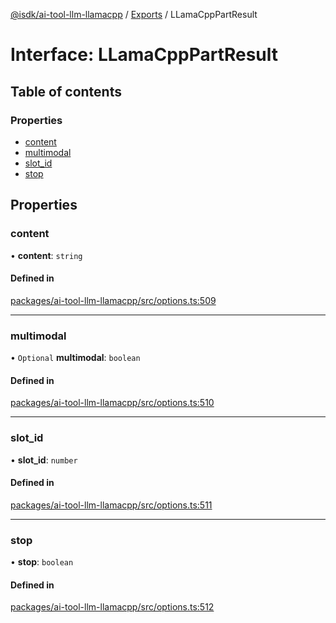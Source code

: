 [@isdk/ai-tool-llm-llamacpp](../README.md) / [Exports](../modules.md) / LLamaCppPartResult

# Interface: LLamaCppPartResult

## Table of contents

### Properties

- [content](LLamaCppPartResult.md#content)
- [multimodal](LLamaCppPartResult.md#multimodal)
- [slot\_id](LLamaCppPartResult.md#slot_id)
- [stop](LLamaCppPartResult.md#stop)

## Properties

### content

• **content**: `string`

#### Defined in

[packages/ai-tool-llm-llamacpp/src/options.ts:509](https://github.com/isdk/ai-tool-llm-llamacpp.js/blob/f955aa2fec960bca08802da15815f68a1f0ca0b1/src/options.ts#L509)

___

### multimodal

• `Optional` **multimodal**: `boolean`

#### Defined in

[packages/ai-tool-llm-llamacpp/src/options.ts:510](https://github.com/isdk/ai-tool-llm-llamacpp.js/blob/f955aa2fec960bca08802da15815f68a1f0ca0b1/src/options.ts#L510)

___

### slot\_id

• **slot\_id**: `number`

#### Defined in

[packages/ai-tool-llm-llamacpp/src/options.ts:511](https://github.com/isdk/ai-tool-llm-llamacpp.js/blob/f955aa2fec960bca08802da15815f68a1f0ca0b1/src/options.ts#L511)

___

### stop

• **stop**: `boolean`

#### Defined in

[packages/ai-tool-llm-llamacpp/src/options.ts:512](https://github.com/isdk/ai-tool-llm-llamacpp.js/blob/f955aa2fec960bca08802da15815f68a1f0ca0b1/src/options.ts#L512)
